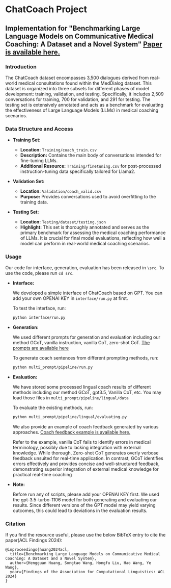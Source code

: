 # ChatCoach Project

## Implementation for "Benchmarking Large Language Models on Communicative Medical Coaching: A Dataset and a Novel System" [Paper is available here.](https://arxiv.org/pdf/2402.05547)

### Introduction

The ChatCoach dataset encompasses 3,500 dialogues derived from real-world medical consultations found within the MedDialog dataset. This dataset is organized into three subsets for different phases of model development: training, validation, and testing. Specifically, it includes 2,509 conversations for training, 700 for validation, and 291 for testing. The testing set is extensively annotated and acts as a benchmark for evaluating the effectiveness of Large Language Models (LLMs) in medical coaching scenarios.

### Data Structure and Access

- **Training Set:** 
    - **Location:** `Training/coach_train.csv`
    - **Description:** Contains the main body of conversations intended for fine-tuning LLMs.
    - **Additional Resource:** `Training/finetuning.csv` for post-processed instruction-tuning data specifically tailored for Llama2.
     
- **Validation Set:** 
    - **Location:** `Validation/coach_valid.csv`
    - **Purpose:** Provides conversations used to avoid overfitting to the training data.

- **Testing Set:** 
    - **Location:** `Testing/dataset/testing.json`
    - **Highlight:** This set is thoroughly annotated and serves as the primary benchmark for assessing the medical coaching performance of LLMs. It is crucial for final model evaluations, reflecting how well a model can perform in real-world medical coaching scenarios.


### Usage
Our code for interface, generation, evaluation has been released in ```\src```. To use the code, please run ```cd src```.

* **Interface:** 

  We developed a simple interface of ChatCoach based on GPT. You can add your own OPENAI KEY in `interface/run.py` at first.

  To test the interface, run: 
  ```bash
  python interface/run.py

- **Generation:**
    
  We used different prompts for generation and evaluation including our method GCoT, vanilla instruction, 
  vanilla CoT, zero-shot CoT. 
  [The prompts are available here](https://github.com/zerowst/Chatcoach/blob/main/src/multi_prompt/prompts.py)
        
  To generate coach sentences from different prompting methods, run:
  ```bash
  python multi_prompt/pipeline/run.py

- **Evaluation:**
    
  We have stored some processed lingual coach results of different methods including our method GCoT, gpt3.5,
    Vanilla CoT, etc. You may load those files in ```multi_prompt/pipeline/lingual/data```
    
  To evaluate the existing methods, run:
  ```bash
  python multi_prompt/pipeline/lingual/evaluating.py
  ```
  We also provide an example of coach feedback generated by various approaches. 
  [Coach feedback example is available here.](https://github.com/zerowst/Chatcoach/blob/main/src/multi_prompt/coach.png)
  
   Refer to the example, vanilla CoT fails to identify errors in medical terminology, possibly due to lacking integration with external knowledge. While thorough, Zero-shot
   CoT generates overly verbose feedback unsuited for real-time application. In contrast, GCoT identifies errors
   effectively and provides concise and well-structured feedback, demonstrating superior integration of external
   medical knowledge for practical real-time coaching
* **Note:** 
    
    Before run any of scripts, please add your OPENAI KEY first.
    We used the gpt-3.5-turbo-1106 model for both generating and evaluating our results. 
    Since different versions of the GPT model may yield varying outcomes, 
    this could lead to deviations in the evaluation results.

### Citation
If you find the resource useful, please use the below BibTeX entry to cite the paper(ACL Findings 2024):
```
@inproceedings{huang2024acl,
  title={Benchmarking Large Language Models on Communicative Medical Coaching: A Dataset and a Novel System},
  author={Hengguan Huang, Songtao Wang, Hongfu Liu, Hao Wang, Ye Wang},
  year={Findings of the Association for Computational Linguistics: ACL 2024}
}


```




